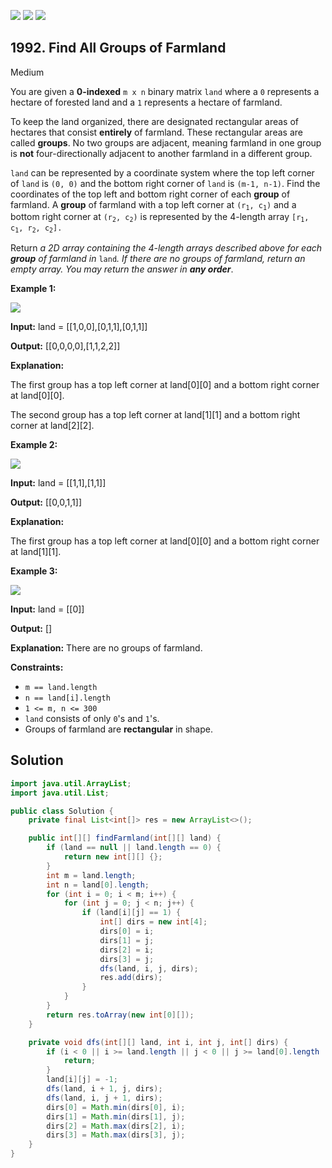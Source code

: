 [![](https://img.shields.io/github/stars/javadev/LeetCode-in-Java?label=Stars&style=flat-square)](https://github.com/javadev/LeetCode-in-Java)
[![](https://img.shields.io/github/forks/javadev/LeetCode-in-Java?label=Fork%20me%20on%20GitHub%20&style=flat-square)](https://github.com/javadev/LeetCode-in-Java/fork)
[![](https://img.shields.io/badge/-LeetCode%20in%20Kotlin-blue?style=flat-square)](https://github.com/javadev/LeetCode-in-Kotlin)

## 1992\. Find All Groups of Farmland

Medium

You are given a **0-indexed** `m x n` binary matrix `land` where a `0` represents a hectare of forested land and a `1` represents a hectare of farmland.

To keep the land organized, there are designated rectangular areas of hectares that consist **entirely** of farmland. These rectangular areas are called **groups**. No two groups are adjacent, meaning farmland in one group is **not** four-directionally adjacent to another farmland in a different group.

`land` can be represented by a coordinate system where the top left corner of `land` is `(0, 0)` and the bottom right corner of `land` is `(m-1, n-1)`. Find the coordinates of the top left and bottom right corner of each **group** of farmland. A **group** of farmland with a top left corner at <code>(r<sub>1</sub>, c<sub>1</sub>)</code> and a bottom right corner at <code>(r<sub>2</sub>, c<sub>2</sub>)</code> is represented by the 4-length array <code>[r<sub>1</sub>, c<sub>1</sub>, r<sub>2</sub>, c<sub>2</sub>].</code>

Return _a 2D array containing the 4-length arrays described above for each **group** of farmland in_ `land`_. If there are no groups of farmland, return an empty array. You may return the answer in **any order**_.

**Example 1:**

![](https://assets.leetcode.com/uploads/2021/07/27/screenshot-2021-07-27-at-12-23-15-copy-of-diagram-drawio-diagrams-net.png)

**Input:** land = \[\[1,0,0],[0,1,1],[0,1,1]]

**Output:** [[0,0,0,0],[1,1,2,2]]

**Explanation:**

The first group has a top left corner at land[0][0] and a bottom right corner at land[0][0].

The second group has a top left corner at land[1][1] and a bottom right corner at land[2][2]. 

**Example 2:**

![](https://assets.leetcode.com/uploads/2021/07/27/screenshot-2021-07-27-at-12-30-26-copy-of-diagram-drawio-diagrams-net.png)

**Input:** land = \[\[1,1],[1,1]]

**Output:** [[0,0,1,1]]

**Explanation:**

The first group has a top left corner at land[0][0] and a bottom right corner at land[1][1]. 

**Example 3:**

![](https://assets.leetcode.com/uploads/2021/07/27/screenshot-2021-07-27-at-12-32-24-copy-of-diagram-drawio-diagrams-net.png)

**Input:** land = \[\[0]]

**Output:** []

**Explanation:** There are no groups of farmland. 

**Constraints:**

*   `m == land.length`
*   `n == land[i].length`
*   `1 <= m, n <= 300`
*   `land` consists of only `0`'s and `1`'s.
*   Groups of farmland are **rectangular** in shape.

## Solution

```java
import java.util.ArrayList;
import java.util.List;

public class Solution {
    private final List<int[]> res = new ArrayList<>();

    public int[][] findFarmland(int[][] land) {
        if (land == null || land.length == 0) {
            return new int[][] {};
        }
        int m = land.length;
        int n = land[0].length;
        for (int i = 0; i < m; i++) {
            for (int j = 0; j < n; j++) {
                if (land[i][j] == 1) {
                    int[] dirs = new int[4];
                    dirs[0] = i;
                    dirs[1] = j;
                    dirs[2] = i;
                    dirs[3] = j;
                    dfs(land, i, j, dirs);
                    res.add(dirs);
                }
            }
        }
        return res.toArray(new int[0][]);
    }

    private void dfs(int[][] land, int i, int j, int[] dirs) {
        if (i < 0 || i >= land.length || j < 0 || j >= land[0].length || land[i][j] != 1) {
            return;
        }
        land[i][j] = -1;
        dfs(land, i + 1, j, dirs);
        dfs(land, i, j + 1, dirs);
        dirs[0] = Math.min(dirs[0], i);
        dirs[1] = Math.min(dirs[1], j);
        dirs[2] = Math.max(dirs[2], i);
        dirs[3] = Math.max(dirs[3], j);
    }
}
```